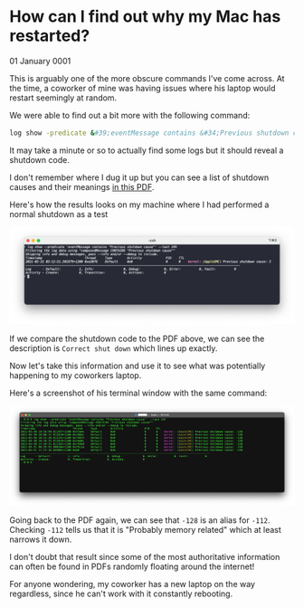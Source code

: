 # How can I find out why my Mac has restarted?
01 January 0001

This is arguably one of the more obscure commands I&#39;ve come across. At the time, a coworker of mine was having issues where his laptop would restart seemingly at random.

We were able to find out a bit more with the following command:

```bash
log show -predicate &#39;eventMessage contains &#34;Previous shutdown cause&#34;&#39; -last 24h
```

It may take a minute or so to actually find some logs but it should reveal a shutdown code.

I don&#39;t remember where I dug it up but you can see a list of shutdown causes and their meanings [in this PDF](shutdown-causes.pdf).

Here&#39;s how the results looks on my machine where I had performed a normal shutdown as a test

![An iTerm2 window showing the results of the command mentioned above. There is one result for a previous shutdown with the cause code of 5. This indicates a normal shutdown.](normal-shutdown.png)

If we compare the shutdown code to the PDF above, we can see the description is `Correct shut down` which lines up exactly.

Now let&#39;s take this information and use it to see what was potentially happening to my coworkers laptop.

Here&#39;s a screenshot of his terminal window with the same command:

![A macOS Terminal window showing the results of the previous command on a different machine. There are seven results for a cause code of -128. This indicates an abnormal shutdown.](abnormal-shutdown.png)

Going back to the PDF again, we can see that `-128` is an alias for `-112`. Checking `-112` tells us that it is &#34;Probably memory related&#34; which at least narrows it down.

I don&#39;t doubt that result since some of the most authoritative information can often be found in PDFs randomly floating around the internet!

For anyone wondering, my coworker has a new laptop on the way regardless, since he can&#39;t work with it constantly rebooting.
